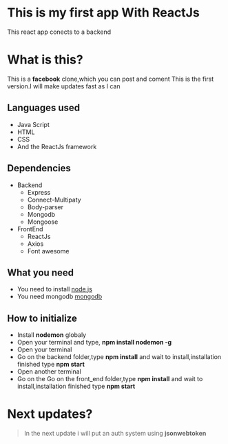 # This is my first app With ReactJs
This react app conects to a backend

# What is this?
This is a **facebook** clone,which you can post and coment
This is the first version.I will make updates fast as I can

## Languages used

* Java Script
* HTML
* CSS
* And the ReactJs framework

## Dependencies

* Backend
  * Express
  * Connect-Multipaty
  * Body-parser
  * Mongodb
  * Mongoose
* FrontEnd
  * ReactJs
  * Axios
  * Font awesome

## What you need
* You need to install [node js](http://nodejs.org)
* You need mongodb [mongodb](http://mongodb.com)

## How to initialize
* Install **nodemon** globaly
 * Open your terminal and type, **npm install nodemon -g**
* Open your terminal 
* Go on the backend folder,type **npm install** and wait to install,installation finished type **npm start**
* Open another terminal
* Go on the Go on the front_end folder,type **npm install** and wait to install,installation finished type **npm start**

# Next updates?
> In the next update i will put an auth system using **jsonwebtoken**
